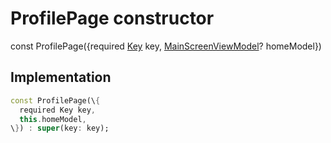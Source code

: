 


# ProfilePage constructor






const
ProfilePage(\{required [Key](https:api.flutter.dev/flutter/foundation/Key-class.html) key, [MainScreenViewModel](../../view_model_main_screen_view_model/MainScreenViewModel-class.md)? homeModel\})





## Implementation

```dart
const ProfilePage(\{
  required Key key,
  this.homeModel,
\}) : super(key: key);
```







